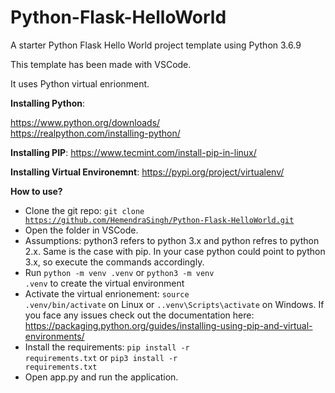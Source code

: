# Python-Flask-HelloWorld
A starter Python Flask Hello World project template using Python 3.6.9

This template has been made with VSCode.

It uses Python virtual enrionment.

**Installing Python**:

https://www.python.org/downloads/<br/>
https://realpython.com/installing-python/

**Installing PIP**:
https://www.tecmint.com/install-pip-in-linux/

**Installing Virtual Environemnt**:
https://pypi.org/project/virtualenv/

**How to use?**
- Clone the git repo: <code>git clone https://github.com/HemendraSingh/Python-Flask-HelloWorld.git</code>
- Open the folder in VSCode.
- Assumptions: python3 refers to python 3.x and python refres to python 2.x. Same is the case with pip. In your case python could point to python 3.x, so execute the commands accordingly.
- Run <code>python -m venv .venv</code> or <code>python3 -m venv .venv</code> to create the virtual environment
- Activate the virtual enrionement: <code>source .venv/bin/activate</code> on Linux or <code>.\.venv\Scripts\activate</code> on Windows. If you face any issues check out the documentation here: https://packaging.python.org/guides/installing-using-pip-and-virtual-environments/
- Install the requirements: <code>pip install -r requirements.txt</code> or <code>pip3 install -r requirements.txt</code>
- Open app.py and run the application.

